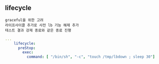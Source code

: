  ## lifecycle
    graceful을 위한 고려
    라이프사이클 추가로 사전 lb 기능 해제 추가
    테스트 결과 강제 종료와 같은 종료 진행
```yaml
...    
    lifecycle:
      preStop:
        exec:
          command: [ "/bin/sh", "-c", "touch /tmp/lbdown ; sleep 30"]   
```